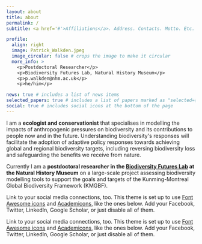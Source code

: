 ```yaml
---
layout: about
title: about
permalink: /
subtitle: <a href='#'>Affiliations</a>. Address. Contacts. Motto. Etc.

profile:
  align: right
  image: Patrick_Walkden.jpeg
  image_circular: false # crops the image to make it circular
  more_info: >
    <p>Postdoctoral Researcher</p>
    <p>Biodiversity Futures Lab, Natural History Museum</p>
    <p>p.walkden@nhm.ac.uk</p>
    <p>he/him</p>

news: true # includes a list of news items
selected_papers: true # includes a list of papers marked as "selected={true}"
social: true # includes social icons at the bottom of the page
---
```


I am a **ecologist and conservationist** that specialises in modelling the impacts of anthropogenic pressures on biodiversity and its contributions to people now and in the future. Understanding biodiversity's responses will facilitate the adoption of adaptive policy responses towards achieving global and regional biodiversity targets, including reversing biodiversity loss and safeguarding the benefits we receive from nature.

Currently I am a **postdoctoral researcher in the [Biodiversity Futures Lab](https://www.nhm.ac.uk/our-science/research/projects/predicts.html) at the Natural History Museum** on a large-scale project assessing biodiversity modelling tools to support the goals and targets of the Kunming-Montreal Global Biodiversity Framework (KMGBF).

Link to your social media connections, too. This theme is set up to use [Font Awesome icons](https://fontawesome.com/) and [Academicons](https://jpswalsh.github.io/academicons/), like the ones below. Add your Facebook, Twitter, LinkedIn, Google Scholar, or just disable all of them.

Link to your social media connections, too. This theme is set up to use [Font Awesome icons](https://fontawesome.com/) and [Academicons](https://jpswalsh.github.io/academicons/), like the ones below. Add your Facebook, Twitter, LinkedIn, Google Scholar, or just disable all of them.
